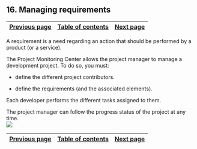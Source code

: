 
## 16. Managing requirements
			

| [Previous page](../Concepts_WB/1410087454.md) | [Table of contents](../Concepts_WB/1410087102.md) | [Next page](../Concepts_WB/1410087456.md) |
| --- | --- | --- |



<a name="NOTE1"></a>
<a name="NOTE1_1"></a>
A requirement is a need regarding an action that should be performed by a product (or a service).

The Project Monitoring Center allows the project manager to manage a development project. To do so, you must:

- define the different project contributors.

- define the requirements (and the associated elements).




Each developer performs the different tasks assigned to them.

The project manager can follow the progress status of the project at any time.
<br>![](https://doc.pcsoft.fr/en-US/images/image.awp?langid=3&name=P41-Gestion%20des%20exigences.gif)


| [Previous page](../Concepts_WB/1410087454.md) | [Table of contents](../Concepts_WB/1410087102.md) | [Next page](../Concepts_WB/1410087456.md) |
| --- | --- | --- |




